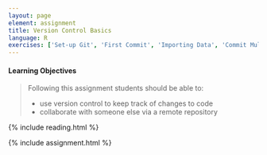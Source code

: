 ```yaml
---
layout: page
element: assignment
title: Version Control Basics
language: R
exercises: ['Set-up Git', 'First Commit', 'Importing Data', 'Commit Multiple Files', 'Adding a Remote', 'Pushing Changes', 'Pulling and Pushing']
---
```


#### Learning Objectives

> Following this assignment students should be able to:
>
> - use version control to keep track of changes to code
> - collaborate with someone else via a remote repository

{% include reading.html %}

{% include assignment.html %}
